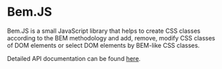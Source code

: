 Bem.JS
========

Bem.JS is a small JavaScript library that helps to create CSS classes according to the BEM methodology and add, remove, modify CSS classes of DOM elements or select DOM elements by BEM-like CSS classes.

Detailed API documentation can be found <a href="http://kea.eqwad.com/bem-js">here</a>.